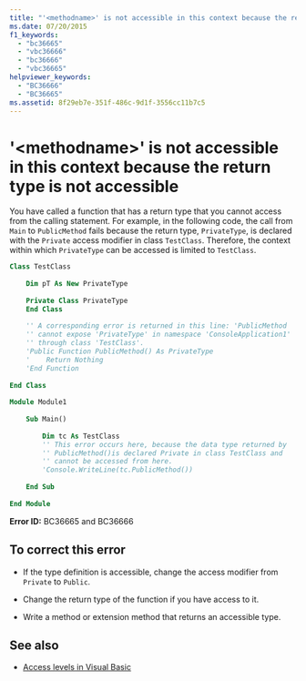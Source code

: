 ```yaml
---
title: "'<methodname>' is not accessible in this context because the return type is not accessible"
ms.date: 07/20/2015
f1_keywords: 
  - "bc36665"
  - "vbc36666"
  - "bc36666"
  - "vbc36665"
helpviewer_keywords: 
  - "BC36666"
  - "BC36665"
ms.assetid: 8f29eb7e-351f-486c-9d1f-3556cc11b7c5
---
```

# '\<methodname>' is not accessible in this context because the return type is not accessible
You have called a function that has a return type that you cannot access from the calling statement. For example, in the following code, the call from `Main` to `PublicMethod` fails because the return type, `PrivateType`, is declared with the `Private` access modifier in class `TestClass`. Therefore, the context within which `PrivateType` can be accessed is limited to `TestClass`.  
  
```vb  
Class TestClass  
  
    Dim pT As New PrivateType  
  
    Private Class PrivateType  
    End Class  
  
    '' A corresponding error is returned in this line: 'PublicMethod   
    '' cannot expose 'PrivateType' in namespace 'ConsoleApplication1'   
    '' through class 'TestClass'.  
    'Public Function PublicMethod() As PrivateType  
    '    Return Nothing  
    'End Function  
  
End Class  
  
Module Module1  
  
    Sub Main()  
  
        Dim tc As TestClass  
        '' This error occurs here, because the data type returned by   
        '' PublicMethod()is declared Private in class TestClass and   
        '' cannot be accessed from here.  
        'Console.WriteLine(tc.PublicMethod())  
  
    End Sub  
  
End Module  
```  
  
 **Error ID:** BC36665 and BC36666  
  
## To correct this error  
  
-   If the type definition is accessible, change the access modifier from `Private` to `Public`.  
  
-   Change the return type of the function if you have access to it.  
  
-   Write a method or extension method that returns an accessible type.  
  
## See also
- [Access levels in Visual Basic](../../visual-basic/programming-guide/language-features/declared-elements/access-levels.md)
